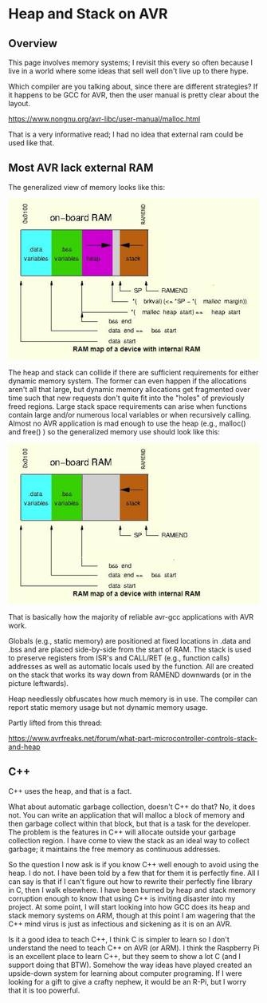 # Heap and Stack on AVR

## Overview

This page involves memory systems; I revisit this every so often because I live in a world where some ideas that sell well don't live up to there hype.

Which compiler are you talking about, since there are different strategies? If it happens to be GCC for AVR, then the user manual is pretty clear about the layout.

https://www.nongnu.org/avr-libc/user-manual/malloc.html

That is a very informative read; I had no idea that external ram could be used like that.


## Most AVR lack external RAM

The generalized view of memory looks like this:

![AvrHeapAndStack](./Images/AvrHeapAndStack.jpg "AVR Heap and Stack")

The heap and stack can collide if there are sufficient requirements for either dynamic memory system. The former can even happen if the allocations aren't all that large, but dynamic memory allocations get fragmented over time such that new requests don't quite fit into the "holes" of previously freed regions. Large stack space requirements can arise when functions contain large and/or numerous local variables or when recursively calling. Almost no AVR application is mad enough to use the heap (e.g., malloc() and free() ) so the generalized memory use should look like this:

![AvrStackOnly](./Images/AvrStackOnly.jpg "AVR Stack Only")

That is basically how the majority of reliable avr-gcc applications with AVR work.

Globals (e.g., static memory) are positioned at fixed locations in .data and .bss and are placed side-by-side from the start of RAM. The stack is used to preserve registers from ISR's and CALL/RET (e.g., function calls) addresses as well as automatic locals used by the function. All are created on the stack that works its way down from RAMEND downwards (or in the picture leftwards).

Heap needlessly obfuscates how much memory is in use. The compiler can report static memory usage but not dynamic memory usage.  

Partly lifted from this thread:

https://www.avrfreaks.net/forum/what-part-microcontroller-controls-stack-and-heap

## C++

C++ uses the heap, and that is a fact. 

What about automatic garbage collection, doesn't C++ do that? No, it does not. You can write an application that will malloc a block of memory and then garbage collect within that block, but that is a task for the developer. The problem is the features in C++ will allocate outside your garbage collection region. I have come to view the stack as an ideal way to collect garbage; it maintains the free memory as continuous addresses.

So the question I now ask is if you know C++ well enough to avoid using the heap. I do not. I have been told by a few that for them it is perfectly fine. All I can say is that if I can't figure out how to rewrite their perfectly fine library in C, then I walk elsewhere. I have been burned by heap and stack memory corruption enough to know that using C++ is inviting disaster into my project. At some point, I will start looking into how GCC does its heap and stack memory systems on ARM, though at this point I am wagering that the C++ mind virus is just as infectious and sickening as it is on an AVR.

Is it a good idea to teach C++, I think C is simpler to learn so I don't understand the need to teach C++ on AVR (or ARM). I think the Raspberry Pi is an excellent place to learn C++, but they seem to show a lot C (and I support doing that BTW). Somehow the way ideas have played created an upside-down system for learning about computer programing. If I were looking for a gift to give a crafty nephew, it would be an R-Pi, but I worry that it is too powerful. 
